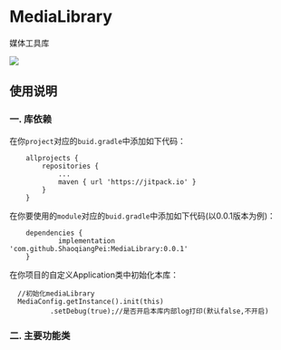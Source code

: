 # MediaLibrary
媒体工具库

[![](https://jitpack.io/v/ShaoqiangPei/MediaLibrary.svg)](https://jitpack.io/#ShaoqiangPei/MediaLibrary)

## 使用说明
### 一. 库依赖
在你`project`对应的`buid.gradle`中添加如下代码：
```
	allprojects {
		repositories {
			...
			maven { url 'https://jitpack.io' }
		}
	}
```
在你要使用的`module`对应的`buid.gradle`中添加如下代码(以0.0.1版本为例)：
```
	dependencies {
	        implementation 'com.github.ShaoqiangPei:MediaLibrary:0.0.1'
	}
```
在你项目的自定义Application类中初始化本库：
```
  //初始化mediaLibrary
  MediaConfig.getInstance().init(this)
          .setDebug(true);//是否开启本库内部log打印(默认false,不开启)
```
### 二. 主要功能类

